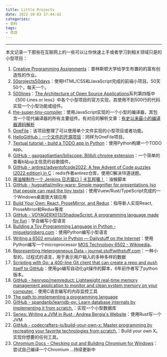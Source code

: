 ```yaml
---
title: Little Projects
date: 2022-10-03 17:44:42
categories:
- 资料
tags:
- 项目
---
```

---
本文记录一下那些在互联网上的一些可以让你快速上手或者学习到相关领域只是的小型项目：
<!--more-->

1. [Creative Programming Assignments](https://introcs.cs.princeton.edu/java/assignments/)：普林斯顿大学给学生布置的的富有创造性的作业。
2. [50projects50days](https://github.com/bradtraversy/50projects50days)：使用HTML/CSS和JavaScript完成的前端小项目。50天50个，每天一个。
3. [500lines](https://github.com/aosabook/500lines)：[The Architecture of Open Source Applications](http://aosabook.org/en/index.html)系列第四版中《500 Lines or less》中各个小型项目的官方实现，其使用不到500行的代码实现一个小型功能或组件。
4. [the-super-tiny-compiler](https://github.com/jamiebuilds/the-super-tiny-compiler)：使用JavaScript实现的一个小型的编译器，其包含一个现代编译器的所有主要组件。有对应的解析文章：[有史以来最小的编译器源码解析](https://segmentfault.com/a/1190000016402699)
5. [OneFile](https://github.com/521xueweihan/OneFile)：该项目整理了可以使用单个文件实现的小型项目或者功能。
6. [HelloGitHub｜一个文件的开源项目](https://hellogithub.com/onefile)：同样为OneFile项目。
7. [Textual tutorial - build a TODO app in Python](https://mathspp.com/blog/textual-tutorial-build-a-todo-app-in-python)：使用Python构建一个TODO app。
8. [GitHub - gaogaotiantian/biliscope: Bilibili chrome extension](https://github.com/gaogaotiantian/biliscope)：一个简单的查看b站up主信息的谷歌插件。
9. [GitHub - antirez/adventofcode2022: A few Advent of Code puzzles (2022 edition) in C](https://github.com/antirez/adventofcode2022)：redis作者antirez仓库，使用C解决18道谜题。
10. [用油猴制作一个 Jenkins 日志窗口 | 卡瓦邦噶！](https://www.kawabangga.com/posts/5166)：油猴脚本
11. [GitHub - hugoattal/milky-warp: Simple magnifier for presentations (so that people can read the tiny texts)](https://github.com/hugoattal/milky-warp)：使用Vuew/Rust/TypeScript完成的一个Windows桌面放大镜应用
12. [Build Your Own: React, ProseMirror, and Redux](https://nytimes.github.io/oak-byo-react-prosemirror-redux/)：指导新人实现React, ProseMirror和Redux等库
13. [GitHub - VOYAGERX013/ShadowScript: A programming language made for fun](https://github.com/VOYAGERX013/ShadowScript)：学会编写小型语言
14. [Building a Toy Programming Language in Python - miguelgrinberg.com](https://blog.miguelgrinberg.com/post/building-a-toy-programming-language-in-python)：使用Python编写小型语言
15. [Writing a 6502 emulator in Python — Dailystuff on the Internet](https://dailystuff.nl/projects/writing-a-6502-emulator-in-python)：使用Python编写一个microprocessor [MOS Technology 6502 - Wikipedia](https://en.wikipedia.org/wiki/MOS_Technology_6502)。
16. [Representing Heterogeneous Data – journal.stuffwithstuff.com](https://journal.stuffwithstuff.com/2023/08/04/representing-heterogeneous-data/)：一种小型的，过程式的语言，用于表示用户输入的多种多样的数据
17. [Scripting with Go: a 400-line Git client that can create a repo and push itself to GitHub](https://benhoyt.com/writings/gogit/)：使用go编写自动化git操作的脚本，6年前作者写了python版本。
18. [GitHub - henrypp/memreduct: Lightweight real-time memory management application to monitor and clean system memory on your computer.](https://github.com/henrypp/memreduct)：使用C语言编写的内存监控工具
19. [The path to implementing a programming language](https://rainingcomputers.blog/dist/the_path_to_implementing_a_programming_language.md)
20. [GitHub - spandanb/learndb-py: Learn database internals by implementing it from scratch.](https://github.com/spandanb/learndb-py)：实现一个小型数据库
21. [Series: Writing a JVM in Rust · Andrea Bergia's Website](https://andreabergia.com/series/writing-a-jvm-in-rust/)：使用Rust写一个JVM
22. [GitHub - codecrafters-io/build-your-own-x: Master programming by recreating your favorite technologies from scratch.](https://github.com/codecrafters-io/build-your-own-x)：Build your own X。实现你想要的任何工具。
23. [Chromium Docs - Checking out and Building Chromium for Windows](https://chromium.googlesource.com/chromium/src/+/main/docs/windows_build_instructions.md)：尝试自己编译一个Chromium
...持续更新中
